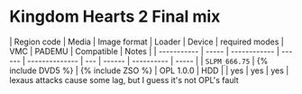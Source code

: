 # Kingdom Hearts 2 Final mix

| Region code | Media | Image format | Loader | Device | required modes | VMC | PADEMU | Compatible | Notes |
| ----------- | ----- | ------------ | ------ | -------------- | --- | ------ | ---------- | ----- |
| `SLPM_666.75` | {% include DVD5 %} | {% include ZSO %} | OPL 1.0.0 | HDD |   | yes | yes | yes | lexaus attacks cause some lag, but I guess it's not OPL's fault
